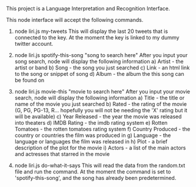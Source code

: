 
This project is a Language Interpretation and Recognition Interface.

This node interface will accept the following commands.

1) node liri.js my-tweets
   This will display the last 20 tweets that is connected to the key. At the moment the key is linked to my dummy twitter account.

2) node liri.js spotify-this-song "song to search here"
   After you input your song search, node will display the following information
       a) Artist - the artist or band
       b) Song - the song you just searched
       c) Link - an html link to the song or snippet of song
       d) Album - the album the this song can be found on

3) node liri.js movie-this "movie to search here"
   After you input your movie search, node will display the following information
       a) Title - the title or name of the movie you just searched
       b) Rated - the rating of the movie (G, PG, PG-13, R... hopefully you will not be needing the 'X' rating but it will be available)
       c) Year Released - the year the movie was released into theaters
       d) IMDB Rating - the imdb rating system
       e) Rotten Tomatoes - the rotten tomatoes rating system
       f) Country Produced - the country or countries the film was produced in
       g) Language - the language or languages the film was released in
       h) Plot - a brief description of the plot for the movie
       i) Actors - a list of the main actors and actresses that starred in the movie

4) node liri.js do-what-it-says
   This will read the data from the random.txt file and run the command. At the moment the command is set to 'spotify-this-song', and the song has already been predetermined.

